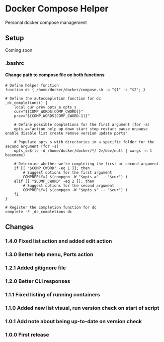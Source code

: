 # Docker Compose Helper
Personal docker compose management

## Setup
Coming soon

### .bashrc
#### Change path to compose file on both functions
```
# Define helper function
function dc { /home/docker/docker/compose.sh -a "$1" -s "$2"; }

# Define the autocompletion function for dc
_dc_completions() {
    local cur prev opts_a opts_s
    cur="${COMP_WORDS[COMP_CWORD]}"
    prev="${COMP_WORDS[COMP_CWORD-1]}"
    
    # Define possible completions for the first argument (for -a)
    opts_a="action help up down start stop restart pause unpause enable disable list create remove version update ports"
    
    # Populate opts_s with directories in a specific folder for the second argument (for -s)
    opts_s=$(ls -d /home/docker/docker/*/ 2>/dev/null | xargs -n 1 basename)

    # Determine whether we're completing the first or second argument
    if [[ "$COMP_CWORD" -eq 1 ]]; then
        # Suggest options for the first argument
        COMPREPLY=( $(compgen -W "$opts_a" -- "$cur") )
    elif [[ "$COMP_CWORD" -eq 2 ]]; then
        # Suggest options for the second argument
        COMPREPLY=( $(compgen -W "$opts_s" -- "$cur") )
    fi
}

# Register the completion function for dc
complete -F _dc_completions dc
```

## Changes

### 1.4.0 Fixed list action and added edit action
### 1.3.0 Better help menu, Ports action
### 1.2.1 Added gitignore file
### 1.2.0 Better CLI responses
### 1.1.1 Fixed listing of running containers
### 1.1.0 Added new list visual, run version check on start of script
### 1.0.1 Add note about being up-to-date on version check
### 1.0.0 First release
